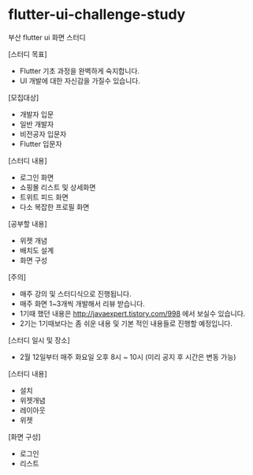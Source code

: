 # flutter-ui-challenge-study
부산 flutter ui 화면 스터디

[스터디 목표]
- Flutter 기초 과정을 완벽하게 숙지합니다.
- UI 개발에 대한 자신감을 가질수 있습니다. 

[모집대상]
- 개발자 입문
- 일반 개발자
- 비전공자 입문자
- Flutter 입문자

[스터디 내용]
- 로그인 화면
- 쇼핑몰 리스트 및 상세화면
- 트위트 피드 화면
- 다소 복잡한 프로필 화면

[공부할 내용]
- 위젯 개념
- 배치도 설계
- 화면 구성

[주의]
- 매주 강의 및 스터디식으로 진행됩니다. 
- 매주 화면 1~3개씩 개발해서 리뷰 받습니다.
- 1기때 했던 내용은 http://javaexpert.tistory.com/998 에서 보실수 있습니다. 
- 2기는 1기때보다는 좀 쉬운 내용 및 기본 적인 내용들로 진행할 예정입니다. 

[스터디 일시 및 장소]
- 2월 12일부터 매주 화요일 오후 8시 ~ 10시 (미리 공지 후 시간은 변동 가능)

[스터디 내용]

- 설치
- 위젯개념
- 레이아웃
- 위젯

[화면 구성]

- 로그인
- 리스트
